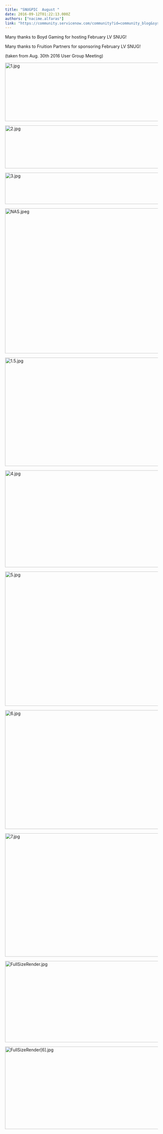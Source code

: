 ```yaml
---
title: "SNUGPIC  August "
date: 2016-09-12T01:22:13.000Z
authors: ["nacime.alfaras"]
link: "https://community.servicenow.com/community?id=community_blog&sys_id=956daa29dbd0dbc01dcaf3231f9619ca"
---
```

<p>Many thanks to Boyd Gaming for hosting February LV SNUG!</p><p>Many thanks to Fruition Partners for sponsoring February LV SNUG!</p><p>(taken from Aug. 30th 2016 User Group Meeting)</p><p></p><p><img   alt="1.jpg" class="image-1 jive-image" src="83a9844edb981344e9737a9e0f96197e.iix" style="width: 620px; height: 192px;"/></p><p><img   alt="2.jpg" class="image-2 jive-image" src="29c36f31db941704ed6af3231f961978.iix" style="width: 620px; height: 141px;"/></p><p><img   alt="3.jpg" class="image-3 jive-image" src="58a8c58edb541b04ed6af3231f96199a.iix" style="width: 620px; height: 103px;"/></p><p><img  alt="NAS.jpeg" class="image-11 jive-image" src="eb3581cedb149f048c8ef4621f96199f.iix" style="width: 620px; height: 476px;"/></p><p><img   alt="1.5.jpg" class="image-4 jive-image" src="99d5e44edb905f048c8ef4621f96199f.iix" style="width: 620px; height: 356px;"/></p><p><img   alt="4.jpg" class="image-5 jive-image" src="b3c58c82db5c5fc068c1fb651f961963.iix" style="width: 620px; height: 318px;"/></p><p><img   alt="5.jpg" class="image-6 jive-image" src="4903af71dbd093041dcaf3231f9619b8.iix" style="width: 620px; height: 441px;"/></p><p><img   alt="6.jpg" class="image-7 jive-image" src="13e70d06dbd897041dcaf3231f961902.iix" style="width: 620px; height: 390px;"/></p><p><img   alt="7.jpg" class="image-8 jive-image" src="ede3a482db90dfc03eb27a9e0f961960.iix" style="width: 620px; height: 405px;"/></p><p><img   alt="FullSizeRender.jpg" class="image-9 jive-image" src="30158c8adb1c5fc068c1fb651f96198e.iix" style="width: 620px; height: 267px;"/></p><p><img   alt="FullSizeRender[6].jpg" class="image-10 jive-image" src="2e52ebb1db141fc03eb27a9e0f961949.iix" style="width: 620px; height: 271px;"/></p>